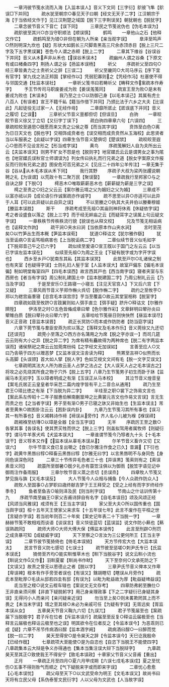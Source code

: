 <!-- { "loadSidebar": true } -->
　　一章沔彼节笺水流而入海【入监本误人】音义下文同【三字衍】鴥彼飞隼【鴥误□下并同】
　　疏水犹至朝宗○春见天子曰朝【经文无天子二字】江汉朝宗于海【于当依经文作于】见江汉荆楚之域国【脱下三字荆误吴】朝犹朝也【脱犹字】
　　二章念彼节音义下音亡【误下同】
　　三章民之节笺讹伪也【伪毛本误为】
　　疏鴥彼至其兴○亦当守职顺法【顺误慎】
　　鹤鸣
　　一章他山之石【他释文作它】
　　疏鹤鸣至为错○非但在朝为人所亲【亲当观字误】
　　臯泽至鸣声○然则明深九坎也【疑】形状大如鹅长三尺脚青黑高三尺余赤顶赤目【脱上三尺二字及下五字黒误翼】苍色今人谓之赤颊【脱上二字】
　　二章其下维谷【谷误谷下并同】音义从木声非从禾也【误谷禾误木】
　　疏幽州人谓之谷桑【下原文有或曰楮桑四字】荆扬人谓之谷【扬监本误杨】
　　祈父
　　序疏祈父至四句○经三章皆勇力之士责祈父之辞【三误二】
　　祈父至畿同○大司马序云【序下宜有官字】掌九伐之法正邦国【掌经作以】凭弱犯寡则之【凭经作冯】杜塞使不得与邻国交通【杜监本误社】
　　一章祈父笺书曰若畴圻父【畴释文作案疏本作寿字】
　　予王节传司马职废姜戎为败【姜误羗笺同】
　　疏宣王至为败○是末有姜戎为败也【末误未】
　　我乃至之士○以防御己身【以毛本误己】其属有虎士八百人【有误者】宣王不籍千畆【籍当作借下并同】乃颁比法于六乡之大夫【比误此】凡起徒役无过家一人【无经作毋】
　　二章靡所厎止【厎误底下并同】音义之履切【之误】
　　三章祈父节音义亶都但切【但误旦】
　　白驹
　　一章皎皎节音义徐又丁立切【又衍字丁误下】
　　疏白驹四章章六句【六误四】
　　三章疏皎皎至遁思○旣愿而来又责之公侯之尊【而当其字误】
　　贲饰至白色○离为日日天文也【脱也字】交相饰成贲者也【误交相而成贲贲然从玉海校】此思贤者当以车服表之【此疑以字误】四章生刍节音义楚俱切【楚误禁】
　　疏皎皎至遐心○思而不见设言形之【形当戒字误】
　　黄鸟
　　序疏笺解妇人自为夫所出云云【夫监本误天】则男不旷女不怨是也【脱则字】地官媒氏云云是谓男女之事为隂也【地官媒氏误秋官士师谓误为】列女传曰执礼而行兄弟之道【脱女字案原文作报反而行则有兄弟之道】图安危可否兄弟之义【见庄二十四年公羊传注】一章无集于谷【谷从从木毛本误从禾下同】
　　我行其野
　　序疏子大叔为梁丙张趯说朝聘之礼【为误谓】以荒政十有二聚万民【聚误娶】
　　一章疏我行至邦家○与之自诀之辞【下脱○】
　　樗恶木○唯取薪薪恶木也【薪薪疑为薪是三字之误】
　　樗之至责之○妇之父云云【案尔雅云壻之父为姻妇之父为婚】
　　三章成不以富亦祗以异【成论语引作诚案疏亦作诚字】
　　疏不思至以异○亦适可以此异于人耳【可以此异疑以此自异之误】
　　不以至媵之○执其大夫井伯以媵秦穆姬【媵监本误胜】
　　斯干
　　序疏考成至先祖○其庙则神将休焉【休疑依字误】考之者设盛食以落之【脱上三字】而于经无衅庙之云【而疑耳字之误属上句云疑文字误】
　　一章秩秩节传秩秩流行貌【貌误也从释文校】
　　兄及节笺无相诟病也【诟释文作訽】
　　疏干涧○夹水曰涧【当依原本作山夹水涧】
　　言时至茂矣○以竹笋丛生而本穊【笋监本误荀】
　　犹道○释诂文【犹尔雅作繇】
　　犹当至诟病○言诟骂相病害也【上当脱诟病二字】
　　二章似续节音义似毛如字【下脱郑音己午之已六字】
　　疏似续至爰语○宣王旣以于国门之左云云【以当已字误左监本误在】
　　似续至先祖○为周之王业【下疑有脱字或为字开字误也】
　　西乡至乡戸○犹南东其畆【其监本误冥】
　　此筑至戸尔○礼诸侯之制也有夹室【也疑得字误】士防礼妇人髽于室【人监本误大】故室戸偏东【偏毛本误徧】制如明堂每室四戸【四毛本误西】故言西其戸也【西当南字误】寝者夹室与东西房也【者当有字误】周公制礼建国土中【监本脱建国二字】乃周公制礼云云【乃当及字误】
　　于是至安乐○王路寝一小寝五【注见天官宫人】下又后六宫【下又疑】
　　三章风雨节音义芋郑作幠火呉切【脱作幠二字】
　　疏约之至攸芋○郑以为緫宫庙羣寝【总宫毛本误宫宗】芋当至覆盖○故云其堂室相称【脱室字】
　　四章疏如跂至攸跻○言跂翼则如人弭手直立【弭手疑】跻升○释诂文【尔雅作隮陞】
　　伊洛至之时○五色皆偹成章曰翚【色尔雅作彩】文章鲜明曰翚孙炎曰翚雉白质【脱曰翚孙炎曰翚六字】
　　五章哙哙节笺昼日则快快然【昼监本误尽】音义正音政【音监本误晋】
　　疏正长冥防○而本或作防防者【防当窈字误】
　　六章下莞节笺与羣臣安燕为欢以落之【落释文及毛本作乐】音义莞徐又九还切【还误完】
　　疏莞小至落之○西方亦名蒲用之为席【脱之字亦误一】而司几筵云云则有大小之异【脱之异二字】为席有精有麤故得为两种席也【脱二有字两监本误而】诸侯祭祀之席云云加莞席纷纯【之字经文无加误如】
　　言善至应人○又曰乃舎萌于四方以赠恶梦【又监本误文注舎读为释】
　　熊罴至吉祥○似熊而长头高脚【头误颈】首大如人擘【脱人字】色如艾绶文文间有毛【脱一文字艾误文】
　　七章疏明其法大人所为故云圣人占梦之法占之【大人误天人占之毛本误古之】将攻之必先烧其所食之物于穴外【脱上五字】八章乃生节笺男子初生而卧于牀【监闽马本无初字】玉以璋者明成之有渐【玉误正从马本校】
　　其泣节音义煌音皇【案毛氏居正云皇皇者华采芑二萹内煌字皆有平上二音合从通用】
　　疏乃生至君王○璋比徳之有渐【下当脱为异二字】
　　半珪至之职○裳下之饰易文言也【案此系左传昭十二年子服惠伯解南蒯筮坤之比黄裳元吉文也作易文言误】言无生而贵之也【之当者字误】男子至有渐○男子已寝之牀又非始生也【生监本误主】芾者至黄朱○故困卦注云云【困卦误内卦】
　　九章乃生节笺习其所有事也【误习其一有所事也】音义裼韩诗作褅【褅误从旁作】齐人名小儿被为褓【褓误禘】
　　疏裼褓至纺塼○以璋是全器【全当玉字误】
　　无羊
　　序疏厉王至之数○各掌其事【各误名】使其贾买牲而供之【脱上三字】则盖拟驾用者属牧师【则疑衍字】谓马牛羊豕犬鸡【犬监本误大】
　　一章谁谓节笺今乃犉者九十头【十毛本误干】音义犉本又作【监本误从辜毛本误从】
　　尔羊节音义畜许又切【又误六】
　　尔牛节音义食已复出嚼之【食已尔雅注作食之已久】音漏【下衍也字】疏黄牛黑唇曰犉○释畜云黑唇曰犉【尔雅无曰字】以言黑唇明不与身同色【身同色误深色同】
　　二章三十节传异毛色者三十也【异误黒】笺索则有之【索误素音义同】
　　疏蓑所至御暑○旣夕礼亦有蓑笠注俱以为御雨【脱笠字语见记中御雨注作备雨服】
　　三章尔牧节音义蒸之丞切【丞误烝】
　　四章牧人节笺又梦见旐与旟【又毛本误反】
　　大人节笺今人众相与捕鱼【今人众疏作防众人】
　　疏牧人至国事○占梦职曰歳终献吉梦于王王拜受之【受之上经有而字岁终经作季冬】
　　鱼者至鱼吉○喻则泽及民【则当利字误】
　　节南山之什诂训传第十九
　　序疏节南至幽王○家父吉甫诗辞自有名字【自毛本误目】颂及风颂正经【风颂当风雅误】戒须有王【王当主字误】
　　家父至大夫○所以国传重也【国当舆字误】桓十五年天王使家父来求车【十五年误七年】此言不废作在平桓之世【言疑亦字误】若当初年则百二十年矣【案史记年表二十下当脱一字】
　　一章赫赫节笺不敢相戏而谈语【谈误言】音义惔徒蓝切【蓝误监】说文作防小爇也【爇误熟疏同】
　　疏师大师○大师大傅大保【傅监本误传】
　　此言至刑辟○刑罚之成贪暴可知【成疑威字误】
　　天下至察之○言汝为三公更何所王【王当主字误】
　　二章节彼节笺猗倚也【倚毛本误猗】
　　天方节传宏大也【大监本误太】
　　民言节音义防七感切【七误士】
　　疏节彼至惩嗟○刺尹氏专已【氏监本误氐】
　　猗倚至齐均○能实甽惟草木也【甽下当脱谷字】说文云甽小流也【甽说文作又作】羽甽夏翟【甽尚书作畎】
　　天下至奈何○文承死防之下【文误又】故责之曾无以恩德止之者【脱以字】
　　三章尹氏节音义俾本又作卑【卑误裨】桎本有作手旁至者误也【有误又】鎋胡瞎切【瞎误从月旁作】
　　疏氐本至毗厚○毛读从邸若四圭有邸【有误为】以毗为毗益故为厚【毗益疑埤益误】
　　氐当至之桎○说文云桎车辖也【案说文无文存考】
　　四章防弗躬至膴仕○王非直亲须问察【非直下疑脱躬字】用己身亲理政事【下之二字疑衍已身疑其身误】无得问小人而亲问【亲问疑亲近误】
　　勿当至上矣○则未畧欺罔其上而不畏之【未当末字误】壻之至其禄○未必为亲戚可任【为疑有字误】无胥远矣【胥监本误从女】
　　五章昊天节音义鞠九六切【九误兀】
　　君子节笺届至也【案疏届下当脱极字】君子斥在位者【斥监本误斤】疏届至至反复○释诂云届极至也【当释言云届极也释诂云极至也之误】明其欲令在位者反之【令监本误今】为恶乖则已成【疑】六章不吊节传病酒曰酲【监本酒字阙】
　　疏病酒曰酲○一曰醉而觉【脱一曰二字】
　　昊天至得安○是令昊天之辞【令监本误今】天巳讫我殷命【已经作旣】
　　七章疏项大至能使○是为自恣也【自恣下当脱王不能使四字】八章疏集本云大辩是争义亦得通也【集本当集注误大辩下当脱辩字】
　　九章疏昊天至其正○致使我王不得安宁【致毛本误政】十章家父节音义父音甫【重出】
　　正月
　　一章疏正月至四月○夏六月甲戌朔【六误七戌毛本误戍】夏之至忧伤○五事不得则咎气而顺之【气下疑脱来字或而即来字误】
　　二章忧心愈愈【心毛本误忧】
　　疏父母至天下○以文武受命为明王【文毛本误又】故尚书曰天将有立民父母【系伪泰誓文民衍字】人以父母为文武也【人当故字误】
